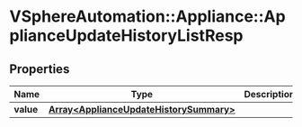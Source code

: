 # VSphereAutomation::Appliance::ApplianceUpdateHistoryListResp

## Properties
Name | Type | Description | Notes
------------ | ------------- | ------------- | -------------
**value** | [**Array&lt;ApplianceUpdateHistorySummary&gt;**](ApplianceUpdateHistorySummary.md) |  | 


